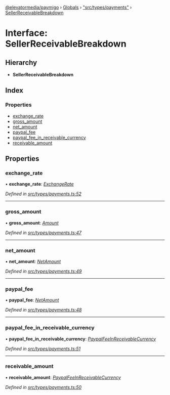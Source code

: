[@elevatormedia/paymigo](../README.md) › [Globals](../globals.md) › ["src/types/payments"](../modules/_src_types_payments_.md) › [SellerReceivableBreakdown](_src_types_payments_.sellerreceivablebreakdown.md)

# Interface: SellerReceivableBreakdown

## Hierarchy

-   **SellerReceivableBreakdown**

## Index

### Properties

-   [exchange_rate](_src_types_payments_.sellerreceivablebreakdown.md#exchange_rate)
-   [gross_amount](_src_types_payments_.sellerreceivablebreakdown.md#gross_amount)
-   [net_amount](_src_types_payments_.sellerreceivablebreakdown.md#net_amount)
-   [paypal_fee](_src_types_payments_.sellerreceivablebreakdown.md#paypal_fee)
-   [paypal_fee_in_receivable_currency](_src_types_payments_.sellerreceivablebreakdown.md#paypal_fee_in_receivable_currency)
-   [receivable_amount](_src_types_payments_.sellerreceivablebreakdown.md#receivable_amount)

## Properties

### exchange_rate

• **exchange_rate**: _[ExchangeRate](_src_types_payments_.exchangerate.md)_

_Defined in [src/types/payments.ts:52](https://github.com/ELEVATORmedia/paymigo/blob/90b1c91/src/types/payments.ts#L52)_

---

### gross_amount

• **gross_amount**: _[Amount](_src_types_common_.amount.md)_

_Defined in [src/types/payments.ts:47](https://github.com/ELEVATORmedia/paymigo/blob/90b1c91/src/types/payments.ts#L47)_

---

### net_amount

• **net_amount**: _[NetAmount](_src_types_payments_.netamount.md)_

_Defined in [src/types/payments.ts:49](https://github.com/ELEVATORmedia/paymigo/blob/90b1c91/src/types/payments.ts#L49)_

---

### paypal_fee

• **paypal_fee**: _[NetAmount](_src_types_payments_.netamount.md)_

_Defined in [src/types/payments.ts:48](https://github.com/ELEVATORmedia/paymigo/blob/90b1c91/src/types/payments.ts#L48)_

---

### paypal_fee_in_receivable_currency

• **paypal_fee_in_receivable_currency**: _[PaypalFeeInReceivableCurrency](_src_types_payments_.paypalfeeinreceivablecurrency.md)_

_Defined in [src/types/payments.ts:51](https://github.com/ELEVATORmedia/paymigo/blob/90b1c91/src/types/payments.ts#L51)_

---

### receivable_amount

• **receivable_amount**: _[PaypalFeeInReceivableCurrency](_src_types_payments_.paypalfeeinreceivablecurrency.md)_

_Defined in [src/types/payments.ts:50](https://github.com/ELEVATORmedia/paymigo/blob/90b1c91/src/types/payments.ts#L50)_

